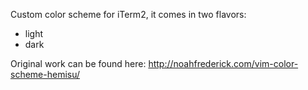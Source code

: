 Custom color scheme for iTerm2, it comes in two flavors:

- light
- dark

Original work can be found here: http://noahfrederick.com/vim-color-scheme-hemisu/
